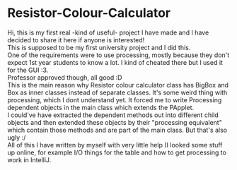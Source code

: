 # Resistor-Colour-Calculator
Hi, this is my first real -kind of useful- project I have made and I have decided to share it here if anyone is interested!  
This is supposed to be my first university project and I did this.  
One of the requirements were to use processing, mostly because they don't expect 1st year students to know a lot. I kind of cheated there but I used it for the GUI :3.  
Professor approved though, all good :D  
This is the main reason why Resistor colour calculator class has BigBox and Box as inner classes instead of separate classes. It's some weird thing with processing,  which I dont
understand yet.  It forced me to write Processing dependent objects in the main class which extends the PApplet.  
I could've have extracted the dependent methods out into different child objects and then extended these objects by their "processing equivalent" which contain those methods and   are part of the main class. But that's also ugly :/  
All of this I have written by myself with very little help (I looked some stuff up online, for example I/O things for the table and how to get processing to work in IntelliJ.  
